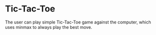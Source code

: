 # Tic-Tac-Toe
The user can play simple Tic-Tac-Toe game against the computer, which uses minmax to always play the best move.

